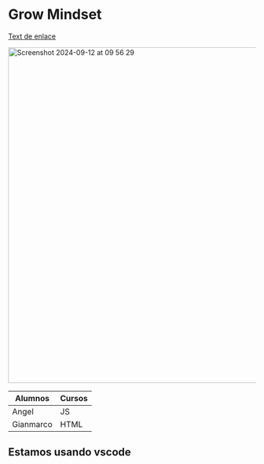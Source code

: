 # Grow Mindset

[Text de enlace](https://google.com)

<img width="683" alt="Screenshot 2024-09-12 at 09 56 29" src="hthttps://github.com/linder3hs/reading-notestps://github.com/user-attachments/assets/efd22237-59e9-4a02-af4b-5baa27bcc63a">

| Alumnos   | Cursos |
| --------- | ------ |
| Angel     | JS     |
| Gianmarco | HTML   |

## Estamos usando vscode
